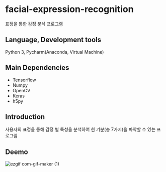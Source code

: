 # facial-expression-recognition
표정을 통한 감정 분석 프로그램

## Language, Development tools
Python 3, Pycharm(Anaconda, Virtual Machine)

## Main Dependencies
- Tensorflow
- Numpy
- OpenCV
- Keras
- h5py

## Introduction
사용자의 표정을 통해 감정 별 특성을 분석하여 현 기분(총 7가지)을 파악할 수 있는 프로그램

## Deemo
![ezgif com-gif-maker (1)](https://user-images.githubusercontent.com/93585651/145572208-149f87b6-ff97-40ec-a2fe-e7bc385233b2.gif)


